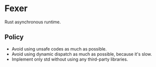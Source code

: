 # Fexer

Rust asynchronous runtime.


## Policy

- Avoid using unsafe codes as much as possible.
- Avoid using dynamic dispatch as much as possible, because it's slow.
- Implement only std without using any third-party libraries.
